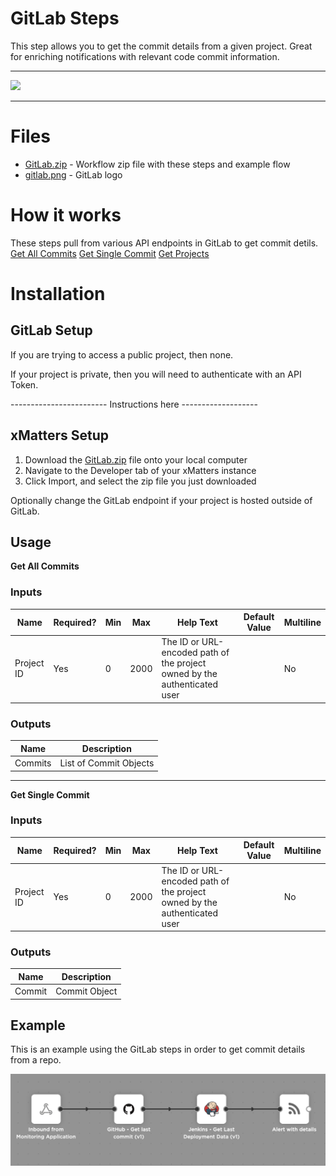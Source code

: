 # GitLab Steps

This step allows you to get the commit details from a given project. Great for enriching notifications with relevant code commit information. 


---------

<kbd>
  <img src="https://github.com/xmatters/xMatters-Labs/raw/master/media/disclaimer.png">
</kbd>

---------

# Files

* [GitLab.zip](GitLab.zip) - Workflow zip file with these steps and example flow
* [gitlab.png](/gitlab.png) - GitLab logo

# How it works
These steps pull from various API endpoints in GitLab to get commit detils.
[Get All Commits](https://docs.gitlab.com/ee/api/commits.html#list-repository-commits)
[Get Single Commit](https://docs.gitlab.com/ee/api/commits.html#get-a-single-commit)
[Get Projects](https://docs.gitlab.com/ee/api/projects.html#list-user-projects)


# Installation

## GitLab Setup
If you are trying to access a public project, then none.

If your project is private, then you will need to authenticate with an API Token.

------------------------ Instructions here -------------------

## xMatters Setup
1. Download the [GitLab.zip](GitLab.zip) file onto your local computer
2. Navigate to the Developer tab of your xMatters instance
3. Click Import, and select the zip file you just downloaded

Optionally change the GitLab endpoint if your project is hosted outside of GitLab.


## Usage
**Get All Commits**

### Inputs
| Name  | Required? | Min | Max | Help Text | Default Value | Multiline |
| ----- | ----------| --- | --- | --------- | ------------- | --------- |
| Project ID | Yes | 0 | 2000 | The ID or URL-encoded path of the project owned by the authenticated user | | No |

### Outputs
| Name | Description |
| ---- | ----------  |
| Commits | List of Commit Objects |

-----------
**Get Single Commit**

### Inputs
| Name  | Required? | Min | Max | Help Text | Default Value | Multiline |
| ----- | ----------| --- | --- | --------- | ------------- | --------- |
| Project ID | Yes | 0 | 2000 | The ID or URL-encoded path of the project owned by the authenticated user | | No |

### Outputs
| Name | Description |
| ---- | ----------  |
| Commit | Commit Object |


## Example
This is an example using the GitLab steps in order to get commit details from a repo.

<kbd>
	<img src="/media/ExampleFlow.png">
</kbd>

